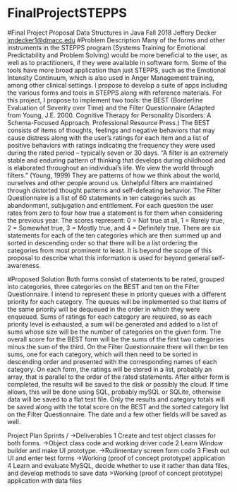 # FinalProjectSTEPPS
#Final Project Proposal
Data Structures in Java Fall 2018	Jeffery Decker	jmdecker1@dmacc.edu
#Problem Description
Many of the forms and other instruments in the STEPPS program (Systems Training for Emotional Predictability and Problem Solving) would be more beneficial to the user, as well as to practitioners, if they were available in software form. Some of the tools have more broad application than just STEPPS, such as the Emotional Intensity Continuum, which is also used in Anger Management training, among other clinical settings. I propose to develop a suite of apps including the various forms and tools in STEPPS along with reference materials.
For this project, I propose to implement two tools: the BEST (Borderline Evaluation of Severity over Time) and the Filter Questionnaire (Adapted from Young, J.E. 2000. Cognitive Therapy for Personality Disorders: A Schema-Focused Approach. Professional Resource Press.)
The BEST consists of items of thoughts, feelings and negative behaviors that may cause distress along with the user’s ratings for each item and a list of positive behaviors with ratings indicating the frequency they were used during the rated period – typically seven or 30 days.
“A filter is an extremely stable and enduring pattern of thinking that develops during childhood and is elaborated throughout an individual’s life. We view the world through filters.” (Young, 1999) They are patterns of how we think about the world, ourselves and other people around us. Unhelpful filters are maintained through distorted thought patterns and self-defeating behavior. 
The Filter Questionnaire is a list of 60 statements in ten categories such as abandonment, subjugation and entitlement. For each question the user rates from zero to four how true a statement is for them when considering the previous year. The scores represent: 0 = Not true at all, 1 = Rarely true, 2 = Somewhat true, 3 = Mostly true, and 4 = Definitely true. There are six statements for each of the ten categories which are then summed up and sorted in descending order so that there will be a list ordering the categories from most prominent to least. It is beyond the scope of this proposal to describe what this information is used for beyond general self-awareness.

#Proposed Solution
Both forms consist of statements to be rated, grouped into categories, three categories on the BEST and ten on the Filter Questionnaire. I intend to represent these in priority queues with a different priority for each category. The queues will be implemented so that items of the same priority will be dequeued in the order in which they were enqueued. Sums of ratings for each category are required, so as each priority level is exhausted, a sum will be generated and added to a list of sums whose size will be the number of categories on the given form. The overall score for the BEST form will be the sums of the first two categories minus the sum of the third. On the Filter Questionnaire there will then be ten sums, one for each category, which will then need to be sorted in descending order and presented with the corresponding names of each category.
On each form, the ratings will be stored in a list, probably an array, that is parallel to the order of the rated statements. After either form is completed, the results will be saved to the disk or possibly the cloud. If time allows, this will be done using SQL, probably mySQL or SQLite, otherwise data will be saved to a flat text file. Only the results and category totals will be saved along with the total score on the BEST and the sorted category list on the Filter Questionnaire. The date and a few other fields will be saved as well. 

Project Plan
Sprints /	->Deliverables
1	Create and test object classes for both forms.	->Object class code and working driver code
2	Learn Window builder and make UI prototype.	->Rudimentary screen form code
3	Flesh out UI and enter test forms	->Working (proof of concept prototype) application
4	Learn and evaluate MySQL, decide whether to use it rather than data files, and develop methods to save data 	>Working (proof of concept prototype) application with data files

